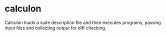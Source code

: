 # calculon
Calculon loads a suite description file and then executes programs, passing input files and collecting output for diff checking.
